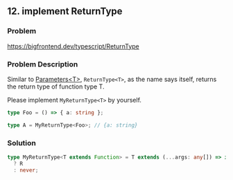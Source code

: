 ## 12. implement ReturnType<T>

### Problem

https://bigfrontend.dev/typescript/ReturnType

### Problem Description

Similar to [Parameters\<T\>](https://bigfrontend.dev/typescript/Parameters), `ReturnType<T>`, as the name says itself, returns the return type of function type T.

Please implement `MyReturnType<T>` by yourself.

```ts
type Foo = () => { a: string };

type A = MyReturnType<Foo>; // {a: string}
```

### Solution

```ts
type MyReturnType<T extends Function> = T extends (...args: any[]) => infer R
  ? R
  : never;
```
